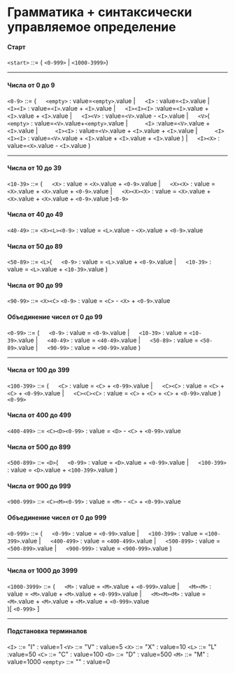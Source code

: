 # Грамматика + синтаксически управляемое определение

#### Старт
`<start>` ::= ( `<0-999>` | `<1000-3999>`)

---

#### Числа от 0 до 9
`<0-9>` ::= (
    &emsp; `<empty>` : value=`<empty>`.value |
    &emsp; `<I>` : value=`<I>`.value | 
    &emsp; `<I><I>` : value=`<I>`.value + `<I>`.value | 
    &emsp; `<I><I><I>` :value=`<I>`.value + `<I>`.value + `<I>`.value | 
    &emsp; `<I><V>` : value=`<V>`.value - `<I>`.value |
    &emsp; `<V>`( 
        &emsp; &emsp; `<empty>` : value=`<V>`.value+`<empty>`.value | 
        &emsp; &emsp; `<I>` :value=`<V>`.value + `<I>`.value | 
        &emsp; &emsp; `<I><I>` : value=`<V>`.value + `<I>`.value + `<I>`.value | 
        &emsp; &emsp; `<I><I><I>` : value=`<V>`.value + `<I>`.value + `<I>`.value + `<I>`.value
        ) |
    &emsp; `<I><X>` : value=`<X>`.value - `<I>`.value
)

---

#### Числа от 10 до 39
`<10-39>` ::= ( 
    &emsp; `<X>` : value = `<X>`.value + `<0-9>`.value | 
    &emsp; `<X><X>` : value = `<X>`.value + `<X>`.value + `<0-9>`.value | 
    &emsp; `<X><X><X>` : value = `<X>`.value + `<X>`.value + `<X>`.value + `<0-9>`.value
)`<0-9>`

#### Числа от 40 до 49
`<40-49>` ::= `<X><L><0-9>` : value = `<L>`.value - `<X>`.value + `<0-9>`.value

#### Числа от 50 до 89
`<50-89>` ::= `<L>`(
    &emsp; `<0-9>` : value = `<L>`.value + `<0-9>`.value |
    &emsp; `<10-39>` : value = `<L>`.value + `<10-39>`.value
)

#### Числа от 90 до 99
`<90-99>` ::= `<X><C>` `<0-9>` : value = `<C>` - `<X>` + `<0-9>`.value

#### Объединение чисел от 0 до 99
`<0-99>` ::= ( 
    &emsp; `<0-9>` : value = `<0-9>`.value | 
    &emsp; `<10-39>` : value = `<10-39>`.value | 
    &emsp; `<40-49>` : value = `<40-49>`.value | 
    &emsp; `<50-89>` : value = `<50-89>`.value | 
    &emsp; `<90-99>` : value = `<90-99>`.value
)

---

#### Числа от 100 до 399
`<100-399>` ::= ( 
    &emsp; `<C>` : value = `<C>` + `<0-99>`.value | 
    &emsp; `<C><C>` : value = `<C>` + `<C>` + `<0-99>`.value | 
    &emsp; `<C><C><C>` : value = `<C>` + `<C>` + `<C>` + `<0-99>`.value 
)`<0-99>`

#### Числа от 400 до 499
`<400-499>` ::= `<C><D><0-99>` : value = `<D>` - `<C>` + `<0-99>`.value

#### Числа от 500 до 899
`<500-899>` ::= `<D>`(
    &emsp; `<0-99>` : value = `<D>`.value + `<0-99>`.value |
    &emsp; `<100-399>` : value = `<D>`.value + `<100-399>`.value
)

#### Числа от 900 до 999
`<900-999>` ::= `<C><M><0-99>` : value = `<M>` - `<C>` + `<0-99>`.value

#### Объединение чисел от 0 до 999
`<0-999>` ::= ( 
    &emsp; `<0-99>` : value = `<0-99>`.value | 
    &emsp; `<100-399>` : value = `<100-399>`.value | 
    &emsp; `<400-499>` : value = `<400-499>`.value | 
    &emsp; `<500-899>` : value = `<500-899>`.value | 
    &emsp; `<900-999>` : value = `<900-999>`.value 
)

---

#### Числа от 1000 до 3999
`<1000-3999>` ::= ( 
    &emsp; `<M>` : value = `<M>`.value + `<0-999>`.value | 
    &emsp; `<M><M>` : value = `<M>`.value + `<M>`.value + `<0-999>`.value | 
    &emsp; `<M><M><M>` : value = `<M>`.value + `<M>`.value + `<M>`.value + `<0-999>`.value  
)[ `<0-999>` ]

---

#### Подстановка терминалов
`<I>` ::= "I" : value=1
`<V>` ::= "V" : value=5
`<X>` ::= "X" : value=10
`<L>` ::= "L" :value=50
`<C>` ::= "C" : value=100
`<D>` ::= "D" : value=500
`<M>` ::= "M" : value=1000
`<empty>` ::= "" : value=0